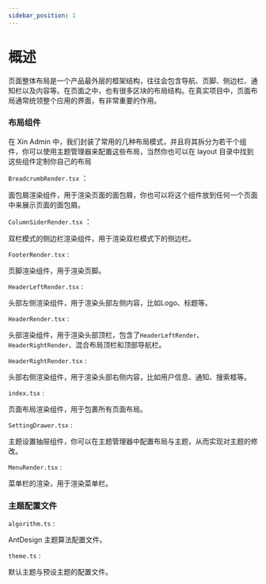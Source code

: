 ```yaml
---
sidebar_position: 1
---
```


# 概述

页面整体布局是一个产品最外层的框架结构，往往会包含导航、页脚、侧边栏、通知栏以及内容等。在页面之中，也有很多区块的布局结构。在真实项目中，页面布局通常统领整个应用的界面，有非常重要的作用。

### 布局组件

在 Xin Admin 中，我们封装了常用的几种布局模式，并且将其拆分为若干个组件，你可以使用主题管理器来配置这些布局，当然你也可以在 layout 目录中找到这些组件定制你自己的布局

`BreadcrumbRender.tsx` ：

面包屑渲染组件，用于渲染页面的面包屑，你也可以将这个组件放到任何一个页面中来展示页面的面包屑。

`ColumnSiderRender.tsx` ：

双栏模式的侧边栏渲染组件，用于渲染双栏模式下的侧边栏。

`FooterRender.tsx` :

页脚渲染组件，用于渲染页脚。

`HeaderLeftRender.tsx` :

头部左侧渲染组件，用于渲染头部左侧内容，比如Logo、标题等。

`HeaderRender.tsx` :

头部渲染组件，用于渲染头部顶栏，包含了`HeaderLeftRender`、`HeaderRightRender`、混合布局顶栏和顶部导航栏。

`HeaderRightRender.tsx` :

头部右侧渲染组件，用于渲染头部右侧内容，比如用户信息、通知、搜索框等。

`index.tsx` :

页面布局渲染组件，用于包裹所有页面布局。

`SettingDrawer.tsx` :

主题设置抽屉组件，你可以在主题管理器中配置布局与主题，从而实现对主题的修改。

`MenuRender.tsx` :

菜单栏的渲染，用于渲染菜单栏。

### 主题配置文件

`algorithm.ts` :

AntDesign 主题算法配置文件。

`theme.ts` :

默认主题与预设主题的配置文件。
